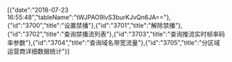 [{"date":"2018-07-23 16:55:48","tableName":"tWJPAO9lvS3burKJvQn6JA=="},{"id":"3700","title":"​设置禁播"},{"id":"3701","title":"解除禁播"},{"id":"3702","title":"查询禁播流列表"},{"id":"3703","title":"​查询推流实时帧率码率参数"},{"id":"3704","title":"查询域名带宽流量"},{"id":"3705","title":"分区域运营商详细数据统计"}]